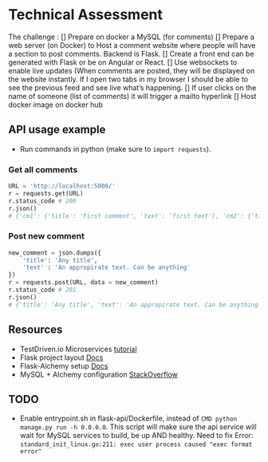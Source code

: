 # Technical Assessment

The challenge :
[] Prepare on docker a MySQL (for comments)
[] Prepare a web server (on Docker) to Host a comment website where people will have a section to post comments. Backend is Flask.
[] Create a front end can be generated with Flask or be on Angular or React.
[] Use websockets to enable live updates (When comments are posted, they will be displayed on the website instantly. If I open two tabs in my browser I should be able to see the previous feed and see live what’s happening.
[] If user clicks on the name of someone (list of comments) it will trigger a mailto hyperlink
[] Host docker image on docker hub

## API usage example

* Run commands in python (make sure to `import requests`).

### Get all comments

```python
URL = 'http://localhost:5000/'
r = requests.get(URL)
r.status_code # 200
r.json()
# {'cm1': {'title': 'First comment', 'text': 'first text'}, 'cm2': {'title': '2nd comment', 'text': 'not much text'}, 'cm3': {'title': 'No title?', 'text': '???'}}
```

### Post new comment

```python
new_comment = json.dumps({
    'title': 'Any title',
    'text' : 'An appropirate text. Can be anything'
})
r = requests.post(URL, data = new_comment)
r.status_code # 201
r.json()
# {'title': 'Any title', 'text': 'An appropirate text. Can be anything'}
```

## Resources

* TestDriven.io Microservices [tutorial](https://testdriven.io/courses/microservices-with-docker-flask-and-react/part-one-postgres-setup/)
* Flask project layout [Docs](https://flask.palletsprojects.com/en/1.1.x/tutorial/factory/)
* Flask-Alchemy setup [Docs](https://flask-sqlalchemy.palletsprojects.com/en/2.x/config/)
* MySQL + Alchemy configuration [StackOverflow](https://stackoverflow.com/questions/9845102/using-mysql-in-flask)

## TODO

* Enable entrypoint.sh in flask-api/Dockerfile, instead of `CMD python manage.py run -h 0.0.0.0`. This script will make sure the api service will wait for MySQL services to build, be up AND healthy. Need to fix Error: `standard_init_linux.go:211: exec user process caused "exec format error"`
